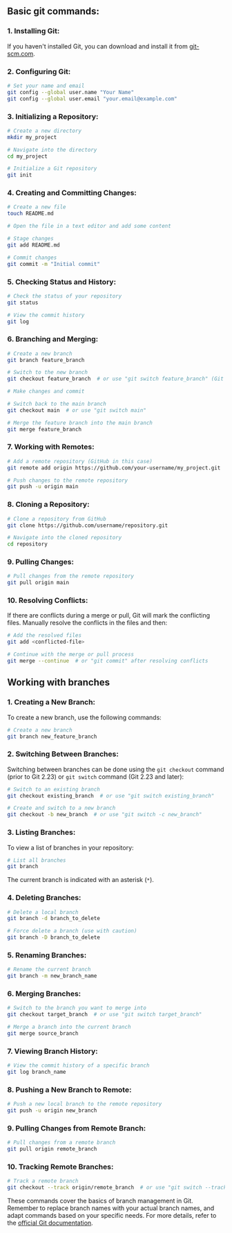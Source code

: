 
## Basic git commands:
### 1. Installing Git:

If you haven't installed Git, you can download and install it from [git-scm.com](https://git-scm.com/).

### 2. Configuring Git:

```bash
# Set your name and email
git config --global user.name "Your Name"
git config --global user.email "your.email@example.com"
```

### 3. Initializing a Repository:

```bash
# Create a new directory
mkdir my_project

# Navigate into the directory
cd my_project

# Initialize a Git repository
git init
```

### 4. Creating and Committing Changes:

```bash
# Create a new file
touch README.md

# Open the file in a text editor and add some content

# Stage changes
git add README.md

# Commit changes
git commit -m "Initial commit"
```

### 5. Checking Status and History:

```bash
# Check the status of your repository
git status

# View the commit history
git log
```

### 6. Branching and Merging:

```bash
# Create a new branch
git branch feature_branch

# Switch to the new branch
git checkout feature_branch  # or use "git switch feature_branch" (Git 2.23 and later)

# Make changes and commit

# Switch back to the main branch
git checkout main  # or use "git switch main"

# Merge the feature branch into the main branch
git merge feature_branch
```

### 7. Working with Remotes:

```bash
# Add a remote repository (GitHub in this case)
git remote add origin https://github.com/your-username/my_project.git

# Push changes to the remote repository
git push -u origin main
```

### 8. Cloning a Repository:

```bash
# Clone a repository from GitHub
git clone https://github.com/username/repository.git

# Navigate into the cloned repository
cd repository
```

### 9. Pulling Changes:

```bash
# Pull changes from the remote repository
git pull origin main
```

### 10. Resolving Conflicts:

If there are conflicts during a merge or pull, Git will mark the conflicting files. Manually resolve the conflicts in the files and then:

```bash
# Add the resolved files
git add <conflicted-file>

# Continue with the merge or pull process
git merge --continue  # or "git commit" after resolving conflicts
```

## Working with branches
### 1. Creating a New Branch:

To create a new branch, use the following commands:

```bash
# Create a new branch
git branch new_feature_branch
```

### 2. Switching Between Branches:

Switching between branches can be done using the `git checkout` command (prior to Git 2.23) or `git switch` command (Git 2.23 and later):

```bash
# Switch to an existing branch
git checkout existing_branch  # or use "git switch existing_branch"

# Create and switch to a new branch
git checkout -b new_branch  # or use "git switch -c new_branch"
```

### 3. Listing Branches:

To view a list of branches in your repository:

```bash
# List all branches
git branch
```

The current branch is indicated with an asterisk (`*`).

### 4. Deleting Branches:

```bash
# Delete a local branch
git branch -d branch_to_delete

# Force delete a branch (use with caution)
git branch -D branch_to_delete
```

### 5. Renaming Branches:

```bash
# Rename the current branch
git branch -m new_branch_name
```

### 6. Merging Branches:

```bash
# Switch to the branch you want to merge into
git checkout target_branch  # or use "git switch target_branch"

# Merge a branch into the current branch
git merge source_branch
```

### 7. Viewing Branch History:

```bash
# View the commit history of a specific branch
git log branch_name
```

### 8. Pushing a New Branch to Remote:

```bash
# Push a new local branch to the remote repository
git push -u origin new_branch
```

### 9. Pulling Changes from Remote Branch:

```bash
# Pull changes from a remote branch
git pull origin remote_branch
```

### 10. Tracking Remote Branches:

```bash
# Track a remote branch
git checkout --track origin/remote_branch  # or use "git switch --track origin/remote_branch"
```

These commands cover the basics of branch management in Git. Remember to replace branch names with your actual branch names, and adapt commands based on your specific needs. For more details, refer to the [official Git documentation](https://git-scm.com/doc).